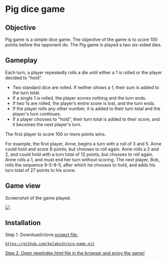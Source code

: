 # Pig dice game


## Objective

Pig game is a simple dice game. The objective of the game is to score 100 points before the opponent do. The Pig game is played a two six-sided dies. 

## Gameplay

Each turn, a player repeatedly rolls a die until either a 1 is rolled or the player decided to "hold".

- Two standard dice are rolled. If neither shows a 1, their sum is added to the turn total.
- If a single 1 is rolled, the player scores nothing and the turn ends.
- If two 1s are rolled, the player’s entire score is lost, and the turn ends.
- If the player rolls any other number, it is added to their turn total and the player's turn continues.
- If a player chooses to "hold", their turn total is added to their score, and it becomes the next player's turn.

The first player to score 100 or more points wins.

For example, the first player, Anne, begins a turn with a roll of 3 and 5. Anne could hold and score 8 points, but chooses to roll again. Anne rolls a 2 and 2, and could hold with a turn total of 12 points, but chooses to roll again. Anne rolls a 1, and must end her turn without scoring. The next player, Bob, rolls the sequence 9-5-8-5, after which he chooses to hold, and adds his turn total of 27 points to his score.

## Game view

Screenshot of the game played:

![](./images/Pig-game.gif)


## Installation 

Step 1. Download/clone <a href="https://github.com/kplakosh/pig-game.git"> project file:

```
https://github.com/kplakosh/pig-game.git
```

Step 2. Open newIndex.html file in the browser and enjoy the game!
